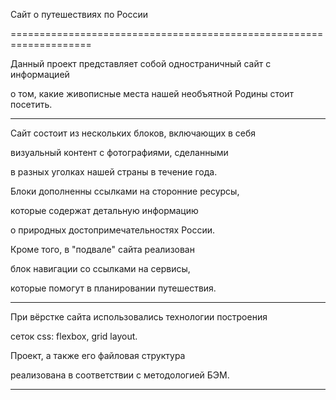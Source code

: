 
Сайт о путешествиях по России
 
====================================================================
 
Данный проект представляет собой одностраничный сайт с информацией
 
о том, какие живописные места нашей необъятной Родины стоит посетить.
 
***
 
Сайт состоит из нескольких блоков, включающих в себя 
 
визуальный контент с фотографиями, сделанными
 
в разных уголках нашей страны в течение года. 
 
Блоки дополненны ссылками на сторонние ресурсы,
 
которые содержат детальную информацию 
 
о природных достопримечательностях России.
 
Кроме того, в "подвале" сайта реализован
 
блок навигации со ссылками на сервисы, 
 
которые помогут в планировании путешествия.
 
***
 
При вёрстке сайта использовались технологии построения
 
сеток css: flexbox, grid layout.
 
Проект, а также его файловая структура 
 
реализована в соответствии с методологией БЭМ.
 
***
 
